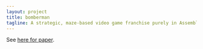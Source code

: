 ```yaml
---
layout: project
title: bomberman
tagline: A strategic, maze-based video game franchise purely in Assembly.
---
```


See [here for paper](http://mir.cs.illinois.edu/marinov/publications/LinETAL15JaConTeBe.pdf).

